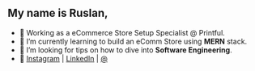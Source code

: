 
## My name is Ruslan,

- 🔭 Working as a eCommerce Store Setup Specialist @ Printful.
- 🌱 I’m currently learning to build an eComm Store using **MERN** stack.
- 🤔 I’m looking for tips on how to dive into **Software Engineering**.
- 📱 [Instagram](https://www.instagram.com/ruslanzubenko/) | [LinkedIn](https://www.linkedin.com/in/zubenkoruslan/) | [@](zubenkoruslan@gmail.com)
